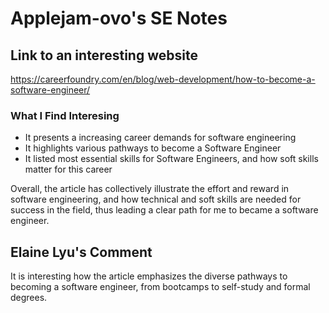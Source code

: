 # Applejam-ovo's SE Notes

## Link to an interesting website
https://careerfoundry.com/en/blog/web-development/how-to-become-a-software-engineer/

### What I Find Interesing

- It presents a increasing career demands for software engineering 
- It highlights various pathways to become a Software Engineer
- It listed most essential skills for Software Engineers, and how soft skills matter for this career

Overall, the article has collectively illustrate the effort and reward in software engineering, and how technical and soft skills are needed for success in the field, thus leading a clear path for me to became a software engineer.

## Elaine Lyu's Comment     
It is interesting how the article emphasizes the diverse pathways to becoming a software engineer, from bootcamps to self-study and formal degrees.